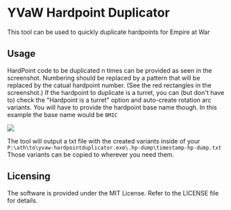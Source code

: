# YVaW Hardpoint Duplicator

This tool can be used to quickly duplicate hardpoints for Empire at War

## Usage

HardPoint code to be duplicated n times can be provided as seen in the screenshot. Numbering should be replaced by a pattern that will be replaced by the catual hardpoint number. (See the red rectangles in the screenshot.)
If the hardpoint to duplicate is a turret, you can (but don't have to) check the "Hardpoint is a turret" option and auto-create rotation arc variants. You will have to provide the hardpoint base name though. In this example the base name would be `BMIC`

![](https://i.imgur.com/P1MJnNi.png)

The tool will output a txt file with the created variants inside of your `P:\ath\to\yvaw-hardpointduplicator.exe\.hp-dump\timestamp-hp-dump.txt`
Those variants can be copied to wherever you need them.

## Licensing
The software is provided under the MIT License.
Refer to the LICENSE file for details.